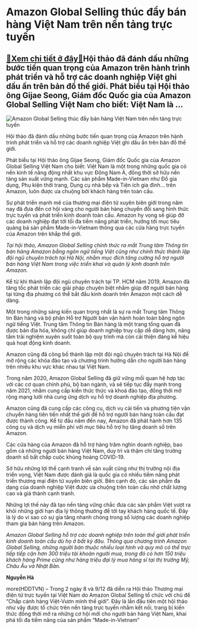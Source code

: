 Amazon Global Selling thúc đẩy bán hàng Việt Nam trên nền tảng trực tuyến
=========================================================================

[:gift:Xem chi tiết ở đây:gift:](https://hddtvn.com/amazon-global-selling-thuc-day-ban-hang-viet-nam-tren-nen-tang-truc-tuyen/)Hội thảo đã đánh dấu những bước tiến quan trọng của Amazon trên hành trình phát triển và hỗ trợ các doanh nghiệp Việt ghi dấu ấn trên bản đồ thế giới. Phát biểu tại Hội thảo ông Gijae Seong, Giám đốc Quốc gia của Amazon Global Selling Việt Nam cho biết: Việt Nam là …
---------------------------------------------------------------------------------------------------------------------------------------------------------------------------------------------------------------------------------------------------------------------------





![Amazon Global Selling thúc đẩy bán hàng Việt Nam trên nền tảng trực tuyến](https://hddtvn.com/wp-content/uploads/2021/01/3823_AMAZON_GLOBAL_SELLING_LAYYN_YAYYU_TIEYN_TOYY_CHUYYC_HOYYI_THAYO_THUYOYNG_MAYI_YIEYYN_TUYY_TRUYYC_TUYEYYN_TAYI_VIEYYT_NAM_THUYC_YAYYY_SUYY_PHAYT_TRIEYYN_CUYA_SAYN_PHAYYM_YMADE-IN-VIETNAMY__.jpg "Amazon Global Selling thúc đẩy bán hàng Việt Nam trên nền tảng trực tuyến")


Hội thảo đã đánh dấu những bước tiến quan trọng của Amazon trên hành trình phát triển và hỗ trợ các doanh nghiệp Việt ghi dấu ấn trên bản đồ thế giới.



Phát biểu tại Hội thảo ông Gijae Seong, Giám đốc Quốc gia của Amazon Global Selling Việt Nam cho biết: Việt Nam là một trong những quốc gia có nền kinh tế năng động nhất khu vực Đông Nam Á, đồng thời sở hữu nền tảng sản xuất vững mạnh. Các sản phẩm Made-in-Vietnam như Đồ gia dụng, Phụ kiện thời trang, Dụng cụ nhà bếp và Tiện ích gia đình… trên Amazon, luôn được ưa chuộng bởi khách hàng trên toàn cầu.


Sự phát triển mạnh mẽ của thương mại điện tử xuyên biên giới trong năm nay đã đưa đến cơ hội vàng cho người bán hàng chuyển đổi sang hình thức trực tuyến và phát triển kinh doanh toàn cầu. Amazon hy vọng sẽ giúp đỡ các doanh nghiệp đạt tới tối đa tiềm năng phát triển, hướng tới mục tiêu quảng bá sản phẩm Made-in-Vietnam thông qua các cửa hàng trực tuyến của Amazon trên khắp thế giới.





*Tại hội thảo, Amazon Global Selling chính thức ra mắt Trung tâm Thông tin bán hàng Amazon bằng ngôn ngữ tiếng Việt cũng như chính thức thành lập đội ngũ chuyên trách tại Hà Nội, nhằm mục đích tăng cường hỗ trợ người bán hàng Việt Nam trong việc triển khai và quản lý kinh doanh trên Amazon.*



Kể từ khi thành lập đội ngũ chuyên trách tại TP. HCM năm 2019, Amazon đã tăng tốc phát triển các giải pháp chuyên biệt nhằm giúp đỡ người bán hàng tại từng địa phương có thể bắt đầu kinh doanh trên Amazon một cách dễ dàng.


Một trong những sáng kiến quan trọng nhất là sự ra mắt Trung tâm Thông tin Bán hàng và bộ phận Hỗ trợ Người bán vận hành hoàn toàn bằng ngôn ngữ tiếng Việt. Trung tâm Thông tin Bán hàng là một trang tổng quan đã được bản địa hóa, không chỉ giúp doanh nghiệp truy cập dễ dàng hơn, nâng tầm trải nghiệm xuyên suốt toàn bộ quy trình mà còn cải thiện đáng kể hiệu quả hoạt động kinh doanh.


Amazon cũng đã công bố thành lập một đội ngũ chuyên trách tại Hà Nội để mở rộng các khóa đào tạo và chương trình hướng dẫn cho người bán hàng trên nhiều khu vực khác nhau tại Việt Nam.


Trong năm 2020, Amazon Global Selling đã giữ vững mối quan hệ hợp tác với các cơ quan chính phủ, bộ ban ngành, và sẽ tiếp tục đẩy mạnh trong năm 2021, nhằm cung cấp kiến thức thức và khoá đào tạo, đồng thời mở rộng mạng lưới nhà cung ứng dịch vụ hỗ trợ doanh nghiệp địa phương.


Amazon cũng đã cung cấp các công cụ, dịch vụ cải tiến và phương tiện vận chuyển hàng tiên tiến nhất thế giới để hỗ trợ người bán hàng toàn cầu đạt được thành công. Kể từ đầu năm đến nay, Amazon đã phát hành hơn 135 công cụ và dịch vụ miễn phí với mục tiêu hỗ trợ họ tăng doanh số trên Amazon.


Các cửa hàng của Amazon đã hỗ trợ hàng trăm nghìn doanh nghiệp, bao gồm cả những người bán hàng Việt Nam, duy trì và thậm chí tăng trưởng doanh số bất chấp cuộc khủng hoảng COVID-19.


Sở hữu những lợi thế cạnh tranh về sản xuất cũng như thị trường nội địa triển vọng, Việt Nam được đánh giá là quốc gia có nhiều tiềm năng phát triển thương mại điện tử xuyên biên giới. Bên cạnh đó, các sản phẩm đa dạng của doanh nghiệp Việt được ưa chuộng trên toàn cầu nhờ chất lượng cao và giá thành cạnh tranh.


Những lợi thế này đã tạo nền tảng vững chắc đưa các sản phẩm Việt vượt ra khỏi những giới hạn địa lý thông thường để tới tay khách hàng quốc tế. Đây là lý do vì sao có sự gia tăng nhanh chóng trong số lượng các doanh nghiệp tham gia bán hàng trên Amazon.





*Amazon Global Selling hỗ trợ các doanh nghiệp trên toàn thế giới phát triển kinh doanh toàn cầu dù họ ở bất kỳ đâu. Thông qua chương trình Amazon Global Selling, những người bán thuộc nhiều loại hình và quy mô có thể trực tiếp tiếp cận hơn 300 triệu tài khoản người mua, trong đó có hơn 150 triệu khách hàng Prime cũng như hàng triệu đại lý mua hàng sỉ tại thị trường Mỹ, Châu Âu và Nhật Bản.*




**Nguyễn Hà**



more(HDDTVN) – Trong 2 ngày 8 và 9/12 đã diễn ra Hội thảo Thương mại điện tử trực tuyến tại Việt Nam do Amazon Global Selling tổ chức với chủ đề “Chắp cánh hàng Việt-Vươn mình thế giới”. Đây là lần đầu tiên một hội thảo như vậy được tổ chức trên nền tảng trực tuyến nhằm kết nối, trang bị kiến thức đồng thời mở ra những cơ hội mới cho người bán hàng Việt Nam, khai phá tối đa tiềm năng của sản phẩm “Made-in-Vietnam”

